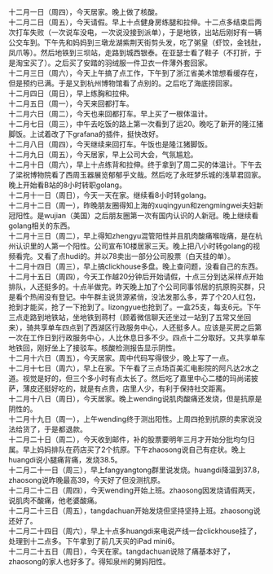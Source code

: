 十二月一日（周四），今天居家。晚上做了核酸。</br>
十二月二日（周五），今天请假。早上十点健身房练腿和拉伸。十二点多结束后两次打车失败（一次说车没电，一次说没接到派单），于是地铁，出站后刚好有一辆公交车到。下午先和妈妈到三墩龙湖紫荆天街剪头发，吃了粥皇（虾饺，金钱肚，凤爪等）。然后地铁到三坝站，走路到城西银泰。在亚瑟士看了鞋子（不打折，于是淘宝买了）。之后买了安踏的羽绒服一件卫衣一件薄外套回家。</br>
十二月三日（周六），今天上午搞了点工作，下午到了浙江省美术馆想看缓存在，但是预约已满。于是又到杭州博物馆看了点别的。之后吃了海底捞回家。</br>
十二月四日（周日），早上练胸和拉伸。</br>
十二月五日（周一），今天来回都打车。</br>
十二月六日（周二），今天也来回都打车。早上买了一根体温计。</br>
十二月七日（周三），中午去吃饭的路上第一次看到了运20。晚吃了新开的隆江猪脚饭。上试着改了下grafana的插件，挺快改好。</br>
十二月八日（周四），今天继续来回打车。午饭也是隆江猪脚饭。</br>
十二月九日（周五），今天居家，早上公司大会，气氛尴尬。</br>
十二月十日（周六），早上十点练背和拉伸。终于拿到了周二买的体温计。下午去了梁祝博物院看了西周玉器展览郁郁乎文哉。然后吃了永旺梦乐城的浅草君回家。晚上开始看B站的8小时转职golang。</br>
十二月十一日（周日），今天一天在家。继续看8小时转golang。</br>
十二月十二日（周一），昨晚朋友圈得知上海的xuqingyun和zengmingwei夫妇新冠阳性。是wujian（美国）之后朋友圈第一次有国内认识的人新冠。晚上继续看golang相关的东西。</br>
十二月十三日（周二），早上得知zhengyu混管阳性并且肌肉酸痛喉咙痛，是在杭州认识里的人第一个阳性。公司宣布10楼居家三天。晚上把八小时转golang的视频看完。又看了点hudi的。并以78卖出一部分公司股票（白天挂的单）。</br>
十二月十四日（周三），早上搞clickhouse多盘。晚上查问题，没看自己的东西。</br>
十二月十五日（周四），今天工作越20分钟后开始请假，十点三分到达采样点开始排队，人还挺多的。十点半做完。昨天晚上加了个公司同事邻居的抗原购买群，只是看个热闹没有登记。中午群主说货源紧俏，没法发那么多，弄了个20人红包，抢到才能买，抢了一下抢到了。lizongyue也抢到了。一盒25支，每支6元。下午三点走路到地铁站，坐地铁到蒋村（顾着微信聊天还坐过一站到了五常又坐回来），骑共享单车四点到了西湖区行政服务中心，人还挺多人。应该是买房之后第一次在工作日到行政服务中心，人比休息日多不少。四点十二分取好。又共享单车地铁回，刚好坐上了接驳车。核酸检测报告显示阴性。</br>
十二月十六日（周五），今天居家。周中代码写得很少，晚上写了一点。</br>
十二月十七日（周六），早上在家。下午看了三点场百美汇电影院的阿凡达2水之道。视觉是好的，但三个多小时有点太长了。然后吃了嘉里中心二楼的玛尚诺披萨，薄皮还挺好吃的，就是有点贵，店里人少，有利于保持社交距离。</br>
十二月十八日（周日），今天居家。晚上wending说肌肉酸痛还发烧，但是抗原是阴性的。</br>
十二月十九日（周一），上午wending终于测出阳性。上周四抢到抗原的卖家说没法给货了，于是都退款。</br>
十二月二十日（周二），今天收到邮件，补的股票要明年三月才开始分批均匀归属。早上妈妈排队在药店买了2个抗原。下午zhaosong说自己有症状。晚上huangdi说小腿痛背痛，发烧38.5。</br>
十二月二十一日（周三），早上fangyangtong群里说发烧。huangdi降温到37.8，zhaosong说昨晚最高39，今天好了但没测抗原。</br>
十二月二十二日（周四），今天wending开始上班。zhaosong因发烧请假两天，说肌肉不酸痛，他老婆酸痛。</br>
十二月二十三日（周五），tangdachuan开始发烧但坚持坚持上班。zhaosong说还好了。</br>
十二月二十四日（周六），早上十点多huangdi来电说产线一台clickhouse挂了，处理到十二点多。下午拿到了前几天买的iPad mini6。</br>
十二月二十五日（周日），今天在家。tangdachuan说除了痛基本好了，zhaosong的家人也好多了。得知泉州的舅妈阳性。</br>

